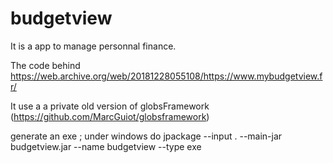 # budgetview
It is a app to manage personnal finance.

The code behind https://web.archive.org/web/20181228055108/https://www.mybudgetview.fr/

It use a a private old version of globsFramework (https://github.com/MarcGuiot/globsframework)

generate an exe ; under windows do jpackage --input . --main-jar budgetview.jar --name budgetview --type exe
